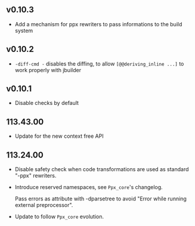 ## v0.10.3

- Add a mechanism for ppx rewriters to pass informations to the build
  system

## v0.10.2

- `-diff-cmd -` disables the diffing, to allow
  `[@@deriving_inline ...]` to work properly with jbuilder

## v0.10.1

- Disable checks by default

## 113.43.00

- Update for the new context free API

## 113.24.00

- Disable safety check when code transformations are used as standard
  "-ppx" rewriters.

- Introduce reserved namespaces, see `Ppx_core`'s changelog.

  Pass errors as attribute with -dparsetree to avoid
  "Error while running external preprocessor".

- Update to follow `Ppx_core` evolution.

